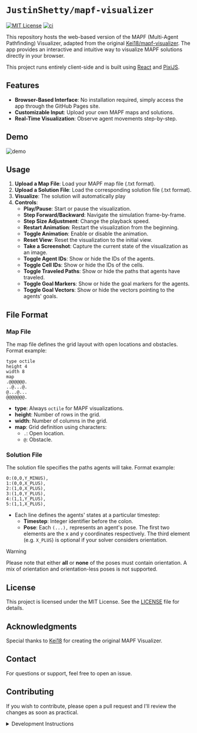 # `JustinShetty/mapf-visualizer`

[![MIT License](http://img.shields.io/badge/license-MIT-blue.svg?style=flat)](LICENSE)
[![ci](https://github.com/JustinShetty/mapf-visualizer/actions/workflows/ci.yml/badge.svg)](https://github.com/JustinShetty/mapf-visualizer/actions/workflows/ci.yml)

This repository hosts the web-based version of the MAPF (Multi-Agent Pathfinding) Visualizer, adapted from the original [Kei18/mapf-visualizer](https://github.com/Kei18/mapf-visualizer). The app provides an interactive and intuitive way to visualize MAPF solutions directly in your browser.

This project runs entirely client-side and is built using [React](https://reactjs.org/) and [PixiJS](https://pixijs.com/).

## Features

- **Browser-Based Interface**: No installation required, simply access the app through the GitHub Pages site.
- **Customizable Input**: Upload your own MAPF maps and solutions.
- **Real-Time Visualization**: Observe agent movements step-by-step.

## Demo
![demo](./assets/demo.gif)

## Usage

1. **Upload a Map File**: Load your MAPF map file (.txt format).
2. **Upload a Solution File**: Load the corresponding solution file (.txt format).
3. **Visualize**: The solution will automatically play
4. **Controls**:
    - **Play/Pause**: Start or pause the visualization.
    - **Step Forward/Backward**: Navigate the simulation frame-by-frame.
    - **Step Size Adjustment**: Change the playback speed.
    - **Restart Animation**: Restart the visualization from the beginning.
    - **Toggle Animation**: Enable or disable the animation.
    - **Reset View**: Reset the visualization to the initial view.
    - **Take a Screenshot**: Capture the current state of the visualization as an image.
    - **Toggle Agent IDs**: Show or hide the IDs of the agents.
    - **Toggle Cell IDs**: Show or hide the IDs of the cells.
    - **Toggle Traveled Paths**: Show or hide the paths that agents have traveled.
    - **Toggle Goal Markers**: Show or hide the goal markers for the agents.
    - **Toggle Goal Vectors**: Show or hide the vectors pointing to the agents' goals.


## File Format

### Map File
The map file defines the grid layout with open locations and obstacles. Format example:
```
type octile
height 4
width 8
map
.@@@@@@.
..@...@.
@...@...
@@@@@@@.
```
- **type**: Always `octile` for MAPF visualizations.
- **height**: Number of rows in the grid.
- **width**: Number of columns in the grid.
- **map**: Grid definition using characters:
  - `.`: Open location.
  - `@`: Obstacle.

### Solution File
The solution file specifies the paths agents will take. Format example:
```
0:(0,0,Y_MINUS),
1:(0,0,X_PLUS),
2:(1,0,X_PLUS),
3:(1,0,Y_PLUS),
4:(1,1,Y_PLUS),
5:(1,1,X_PLUS),
```
- Each line defines the agents' states at a particular timestep:
  - **Timestep**: Integer identifier before the colon.
  - **Pose**: Each `(...),` represents an agent's pose. The first two elements are the x and y coordinates respectively. The third element (e.g. `X_PLUS`) is optional if your solver considers orientation. 

> [!WARNING]
> Please note that either **all** or **none** of the poses must contain orientation. A mix of orientation and orientation-less poses is not supported.

## License

This project is licensed under the MIT License. See the [LICENSE](LICENSE) file for details.

## Acknowledgments

Special thanks to [Kei18](https://github.com/Kei18) for creating the original MAPF Visualizer.

## Contact

For questions or support, feel free to open an issue.

## Contributing
If you wish to contribute, please open a pull request and I'll review the changes as soon as practical.

<details>
  <summary>Development Instructions</summary>

### Running the Development Server

To run the development server locally, follow these steps:

1. **Clone the Repository**:
   ```sh
   git clone https://github.com/JustinShetty/mapf-visualizer.git
   cd mapf-visualizer
   ```

2. **Install Dependencies**:
   ```sh
   npm install
   ```

3. **Start the Development Server**:
   ```sh
   npm run dev
   ```

### Linting the Codebase

To maintain code quality, lint the codebase using the following commands:

1. **Run Linter**:
   ```sh
   npm run lint
   ```

</details>

